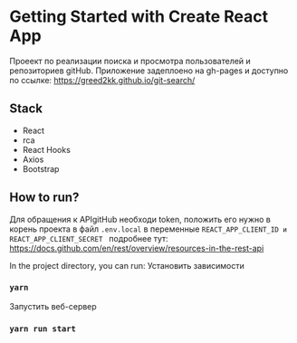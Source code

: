 # Getting Started with Create React App

Проеект по реализации поиска и просмотра пользователей и репозиториев gitHub.
Приложение задеплоено на gh-pages и доступно по ссылке: https://greed2kk.github.io/git-search/

## Stack
* React
* rca
* React Hooks
* Axios
* Bootstrap


## How to run?
Для обращения к APIgitHub необходи token, положить его нужно в корень проекта в файл `.env.local` в переменные 
`REACT_APP_CLIENT_ID и 
REACT_APP_CLIENT_SECRET
`
подробнее тут: https://docs.github.com/en/rest/overview/resources-in-the-rest-api



In the project directory, you can run:
Установить зависимости
### `yarn`
Запустить веб-сервер
### `yarn run start`
